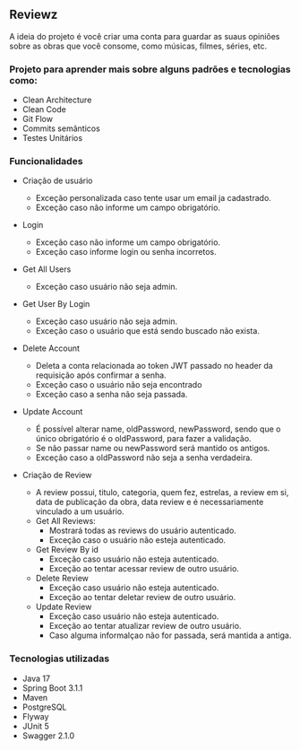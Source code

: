 ## Reviewz

A ideia do projeto é você criar uma conta para guardar as suaus opiniões sobre as obras que você consome, como músicas, filmes, séries, etc.


### Projeto para aprender mais sobre alguns padrões e tecnologias como:
  - Clean Architecture
  - Clean Code
  - Git Flow
  - Commits semânticos
  - Testes Unitários

### Funcionalidades
  - Criação de usuário
    - Exceção personalizada caso tente usar um email ja cadastrado.
    - Exceção caso não informe um campo obrigatório.
  - Login
    - Exceção caso não informe um campo obrigatório.
    - Exceção caso informe login ou senha incorretos.
  - Get All Users
    - Exceção caso usuário não seja admin.
  - Get User By Login
    - Exceção caso usuário não seja admin.
    - Exceção caso o usuário que está sendo buscado não exista.
  - Delete Account
    - Deleta a conta relacionada ao token JWT passado no header da requisição após confirmar a senha.
    - Exceção caso o usuário não seja encontrado
    - Exceção caso a senha não seja passada.
  - Update Account
    - É possível alterar name, oldPassword, newPassword, sendo que o único obrigatório é o oldPassword, para fazer a validação.
    - Se não passar name ou newPassword será mantido os antigos.
    - Exceção caso a oldPassword não seja a senha verdadeira.
   
  - Criação de Review
    - A review possui, titulo, categoria, quem fez, estrelas, a review em si, data de publicação da obra, data review e é necessariamente vinculado a um usuário.
    - Get All Reviews:
      - Mostrará todas as reviews do usuário autenticado.
      - Exceção caso o usuário não esteja autenticado.
    - Get Review By id
      - Exceção caso usuário não esteja autenticado.
      - Exceção ao tentar acessar review de outro usuário.
    - Delete Review
      - Exceção caso usuário não esteja autenticado.
      - Exceção ao tentar deletar review de outro usuário.
    - Update Review
      - Exceção caso usuário não esteja autenticado.
      - Exceção ao tentar atualizar review de outro usuário.
      - Caso alguma informalçao não for passada, será mantida a antiga.

### Tecnologias utilizadas
  - Java 17
  - Spring Boot 3.1.1
  - Maven
  - PostgreSQL
  - Flyway
  - JUnit 5
  - Swagger 2.1.0
